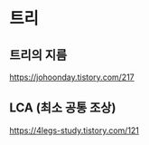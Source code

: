 # 트리


## 트리의 지름
https://johoonday.tistory.com/217

## LCA (최소 공통 조상)
https://4legs-study.tistory.com/121
